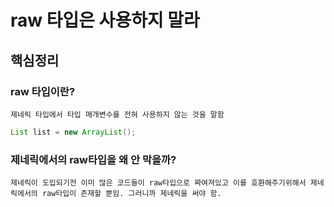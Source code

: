 # raw 타입은 사용하지 말라

## 핵심정리

### raw 타입이란?

```
제네릭 타입에서 타입 매개변수를 전혀 사용하지 않는 것을 말함
```

```java
List list = new ArrayList();
```

### 제네릭에서의 raw타입을 왜 안 막을까?

```
제네릭이 도입되기전 이미 많은 코드들이 raw타입으로 짜여져있고 이를 호환해주기위해서 제네릭에서의 raw타입이 존재할 뿐임. 그러니까 제네릭을 써야 함.
```